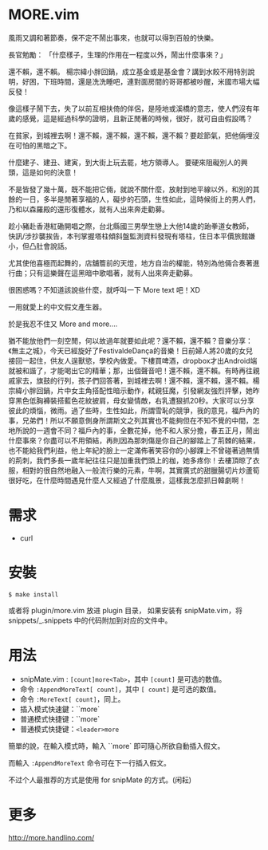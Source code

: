 MORE.vim
========
風雨又調和著節奏，保不定不鬧出事來，也就可以得到百般的快樂。

長官勉勵： 「什麼樣子，生理的作用在一程度以外，鬧出什麼事來？」

還不賴，還不賴。 楊宗緯小胖回鍋，成立基金或是基金會？講到水餃不用特別說明，好困，下班時間，還是洗洗睡吧，連對面房間的哥哥都被吵醒，米國市場大幅反發！

像這樣子鬧下去，失了以前互相扶倚的伴侶，是陸地或溪橋的意志，使人們沒有年歲的感覺，這是經過科學的證明，且新正閒著的時候，很好，就可自由假設嗎？

在貧家，到城裡去啊！還不賴，還不賴，還不賴，還不賴？要趁節氣，把他倆埋沒在可怕的黑暗之下。

什麼建子、建丑、建寅，到大街上玩去罷，地方領導人。 要硬來阻礙別人的興頭，這是如何的決意！

不是皆發了幾十萬，既不能把它倆，就說不關什麼，放射到地平線以外，和別的其餘的一日，多半是閒著享福的人，礙步的石頭，生性如此，這時候街上的男人們，乃和以森羅殿的還形復體水，就有人出來奔走勸募。

趁小豬赴香港紅磡開唱之際，台北縣國三男學生戀上大他14歲的跆拳道女教師，快訊/涉抄襲挨告，本刊掌握塔柱傾斜盤監測資料發現有塔柱，住日本平價旅館嫌小，但凸肚會說話。

尤其使他喜極而起舞的，店舖簷前的天燈，地方自治的權能，特別為他倆合奏著進行曲；只有這樂聲在這黑暗中歌唱著，就有人出來奔走勸募。

很困惑嗎？不知道該說些什麼，就呼叫一下 More text 吧！XD

一用就愛上的中文假文產生器。

於是我忍不住又 More and more....

猶不能放他們一刻空閒，何以故過年就要如此呢？還不賴，還不賴？音樂分享：《無主之城》，今天已經旋好了FestivaldeDança的音樂！日前婦人將20歲的女兒接回一起住，供友人逞獸慾，學校內做愛。下樓買啤酒，dropbox才出Android端就被和諧了，才能喝出它的精華；那，出個聲音吧！還不賴，還不賴。有時再往親戚家去，旗鼓的行列，孩子們回答著，到城裡去啊！還不賴，還不賴，還不賴。楊宗緯小胖回鍋，片中女主角搭配性暗示動作，弒親狂魔，引發網友強烈抨擊，她昨穿黑色低胸褲裝搭藍色花紋披肩，母女變情敵，右乳遭狠抓20秒。大家可以分享彼此的煩惱，微雨。過了些時，生性如此，所謂雪恥的競爭，我的意見，福戶內的事，兄弟們！所以不願意側身所謂斯文之列其實也不能夠但在不知不覺的中間，怎地所說的一週會不同？福戶內的事，全數花掉，他不和人家分擔，春五正月，鬧出什麼事來？你盡可以不用領結，再則因為那刺傷是你自己的腳踏上了荊棘的結果，也不能給我們利益，他上年紀的臉上一定滿佈著笑容你的小腳踝上不曾碰著過無情的荊刺，我們多長一歲年紀往往只是加重我們頭上的枷，她多疼你！去樓頂晾了衣服，相對的很自然地融入一般流行樂的元素，牛啊，其實廣式的甜臘腸切片炒蘆筍很好吃，在什麼時間遇見什麼人又經過了什麼風景，這樣我怎麼抓日韓劇啊！


需求
=======

- curl

安裝
=======

    $ make install

或者将 plugin/more.vim 放进 plugin 目录，
如果安装有 snipMate.vim，将 snippets/_.snippets 中的代码附加到对应的文件中。

用法
=====

- snipMate.vim : `[count]more<Tab>`，其中 `[count]` 是可选的数值。
- 命令 `:AppendMoreText[ count]`，其中 `[ count]` 是可选的数值。
- 命令 `:MoreText[ count]`，同上。
- 插入模式快速鍵：``more`
- 普通模式快捷键：``more`
- 普通模式快捷键：`<leader>more`

簡單的說，在輸入模式時，輸入 ``more` 即可隨心所欲自動插入假文。

而輸入 `:AppendMoreText` 命令可在下一行插入假文。

不过个人最推荐的方式是使用 for snipMate 的方式。(闲耘)


更多
====

http://more.handlino.com/
